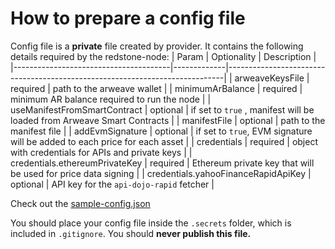 # How to prepare a config file

Config file is a **private** file created by provider. It contains the following details required by the redstone-node:
| Param                                 | Optionality | Description                                                                 |
|---------------------------------------|-------------|-----------------------------------------------------------------------------|
| arweaveKeysFile                       | required    | path to the arweave wallet                                                  |
| minimumArBalance                      | required    | minimum AR balance required to run the node                                 |
| useManifestFromSmartContract          | optional    | if set to  `true` , manifest will be loaded from Arweave Smart Contracts    |
| manifestFile                          | optional    | path to the manifest file                                                   |
| addEvmSignature                       | optional    | if set to `true`, EVM signature will be added to each price for each asset  |
| credentials                           | required    | object with credentials for APIs and private keys                           |
| credentials.ethereumPrivateKey        | required    | Ethereum private key that will be used for price data signing               |
| credentials.yahooFinanceRapidApiKey   | optional    | API key for the `api-dojo-rapid` fetcher                                    |

Check out the [sample-config.json](../sample-config.json)

You should place your config file inside the `.secrets` folder, which is included in `.gitignore`. You should **never publish this file.**
